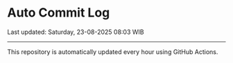# Auto Commit Log

Last updated: Saturday, 23-08-2025 08:03 WIB

---

This repository is automatically updated every hour using GitHub Actions.
